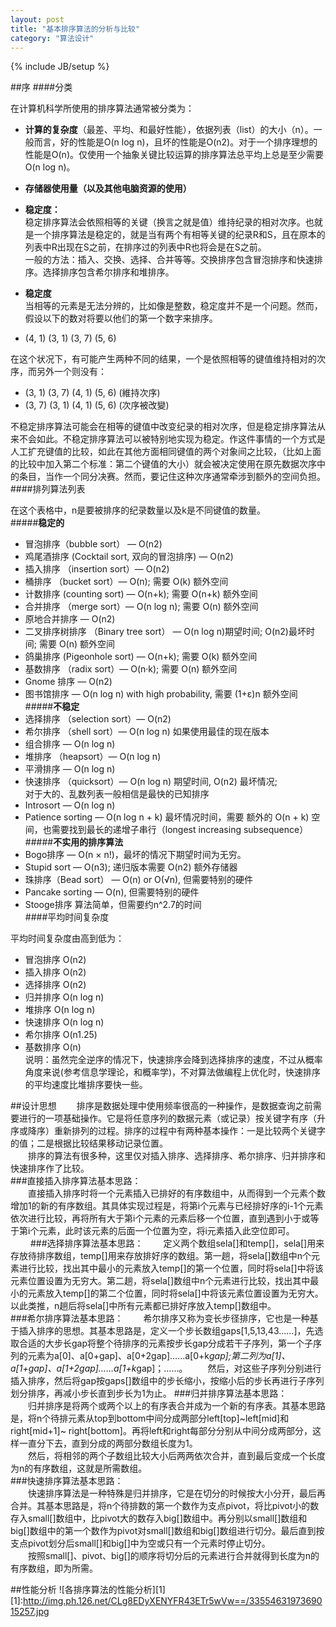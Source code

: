```yaml
---
layout: post
title: "基本排序算法的分析与比较"
category: "算法设计"
---
```

{% include JB/setup %}

##序
####分类

在计算机科学所使用的排序算法通常被分类为： 

- **计算的复杂度**（最差、平均、和最好性能），依据列表（list）的大小（n）。一般而言，好的性能是O(n log n)，且坏的性能是O(n2)。对于一个排序理想的性能是O(n)。仅使用一个抽象关键比较运算的排序算法总平均上总是至少需要O(n log n)。  
- **存储器使用量（以及其他电脑资源的使用）**  
- **稳定度：**  
稳定排序算法会依照相等的关键（换言之就是值）维持纪录的相对次序。也就是一个排序算法是稳定的，就是当有两个有相等关键的纪录R和S，且在原本的列表中R出现在S之前，在排序过的列表中R也将会是在S之前。  
一般的方法：插入、交换、选择、合并等等。交换排序包含冒泡排序和快速排序。选择排序包含希尔排序和堆排序。  
- **稳定度**  
当相等的元素是无法分辨的，比如像是整数，稳定度并不是一个问题。然而，假设以下的数对将要以他们的第一个数字来排序。 

- (4, 1)  (3, 1)  (3, 7)  (5, 6)  

在这个状况下，有可能产生两种不同的结果，一个是依照相等的键值维持相对的次序，而另外一个则没有：  

- (3, 1)  (3, 7)  (4, 1)  (5, 6)   (維持次序)  
- (3, 7)  (3, 1)  (4, 1)  (5, 6)   (次序被改變)   

不稳定排序算法可能会在相等的键值中改变纪录的相对次序，但是稳定排序算法从来不会如此。不稳定排序算法可以被特别地实现为稳定。作这件事情的一个方式是人工扩充键值的比较，如此在其他方面相同键值的两个对象间之比较，（比如上面的比较中加入第二个标准：第二个键值的大小）就会被决定使用在原先数据次序中的条目，当作一个同分决赛。然而，要记住这种次序通常牵涉到额外的空间负担。    
####排列算法列表

在这个表格中，n是要被排序的纪录数量以及k是不同键值的数量。    
#####**稳定的**
- 冒泡排序（bubble sort） — O(n2)  
- 鸡尾酒排序 (Cocktail sort, 双向的冒泡排序) — O(n2)  
- 插入排序 （insertion sort）— O(n2)  
- 桶排序 （bucket sort）— O(n); 需要 O(k) 额外空间  
- 计数排序 (counting sort) — O(n+k); 需要 O(n+k) 额外空间  
- 合并排序 （merge sort）— O(n log n); 需要 O(n) 额外空间  
- 原地合并排序 — O(n2)  
- 二叉排序树排序 （Binary tree sort） — O(n log n)期望时间; O(n2)最坏时间; 需要 O(n) 额外空间  
- 鸽巢排序 (Pigeonhole sort) — O(n+k); 需要 O(k) 额外空间  
- 基数排序 （radix sort）— O(n·k); 需要 O(n) 额外空间  
- Gnome 排序 — O(n2)
- 图书馆排序 — O(n log n) with high probability, 需要 (1+ε)n 额外空间  
#####**不稳定**
- 选择排序 （selection sort）— O(n2)  
- 希尔排序 （shell sort）— O(n log n) 如果使用最佳的现在版本  
- 组合排序 — O(n log n)  
- 堆排序 （heapsort）— O(n log n)  
- 平滑排序 — O(n log n)  
- 快速排序 （quicksort）— O(n log n) 期望时间, O(n2) 最坏情况;   
 对于大的、乱数列表一般相信是最快的已知排序  
- Introsort — O(n log n)  
- Patience sorting — O(n log n + k) 最坏情况时间，需要 额外的 O(n + k)   空间，也需要找到最长的递增子串行（longest increasing subsequence）  
#####**不实用的排序算法**
- Bogo排序 — O(n × n!)，最坏的情况下期望时间为无穷。  
- Stupid sort — O(n3); 递归版本需要 O(n2) 额外存储器  
- 珠排序（Bead sort） — O(n) or O(√n), 但需要特别的硬件  
- Pancake sorting — O(n), 但需要特别的硬件  
- Stooge排序 算法简单，但需要约n^2.7的时间  
####平均时间复杂度

平均时间复杂度由高到低为：  

- 冒泡排序 O(n2)  
- 插入排序 O(n2)  
- 选择排序 O(n2)  
- 归并排序 O(n log n)  
- 堆排序 O(n log n)  
- 快速排序 O(n log n)  
- 希尔排序 O(n1.25)  
- 基数排序 O(n)  
说明：虽然完全逆序的情况下，快速排序会降到选择排序的速度，不过从概率角度来说(参考信息学理论，和概率学)，不对算法做编程上优化时，快速排序的平均速度比堆排序要快一些。  

##设计思想
　　排序是数据处理中使用频率很高的一种操作，是数据查询之前需要进行的一项基础操作。它是将任意序列的数据元素（或记录）按关键字有序（升序或降序）重新排列的过程。排序的过程中有两种基本操作：一是比较两个关键字的值；二是根据比较结果移动记录位置。  
　　排序的算法有很多种，这里仅对插入排序、选择排序、希尔排序、归并排序和快速排序作了比较。    
###直接插入排序算法基本思路：   
　　直接插入排序时将一个元素插入已排好的有序数组中，从而得到一个元素个数增加1的新的有序数组。其具体实现过程是，将第i个元素与已经排好序的i-1个元素依次进行比较，再将所有大于第i个元素的元素后移一个位置，直到遇到小于或等于第i个元素，此时该元素的后面一个位置为空，将i元素插入此空位即可。  
　　
###选择排序算法基本思路：
　　定义两个数组sela[]和temp[]，sela[]用来存放待排序数组，temp[]用来存放排好序的数组。第一趟，将sela[]数组中n个元素进行比较，找出其中最小的元素放入temp[]的第一个位置，同时将sela[]中将该元素位置设置为无穷大。第二趟，将sela[]数组中n个元素进行比较，找出其中最小的元素放入temp[]的第二个位置，同时将sela[]中将该元素位置设置为无穷大。以此类推，n趟后将sela[]中所有元素都已排好序放入temp[]数组中。  
###希尔排序算法基本思路： 
　　希尔排序又称为变长步径排序，它也是一种基于插入排序的思想。其基本思路是，定义一个步长数组gaps[1,5,13,43……]，先选取合适的大步长gap将整个待排序的元素按步长gap分成若干子序列，第一个子序列的元素为a[0]、a[0+gap]、a[0+2gap]……a[0+k*gap];第二列为a[1]、a[1+gap]、a[1+2gap]……a[1+k*gap]；……。
　　然后，对这些子序列分别进行插入排序，然后将gap按gaps[]数组中的步长缩小，按缩小后的步长再进行子序列划分排序，再减小步长直到步长为1为止。
###归并排序算法基本思路：  
　　归并排序是将两个或两个以上的有序表合并成为一个新的有序表。其基本思路是，将n个待排元素从top到bottom中间分成两部分left[top]~left[mid]和right[mid+1]~ right[bottom]。再将left和right每部分分别从中间分成两部分，这样一直分下去，直到分成的两部分数组长度为1。  
　　然后，将相邻的两个子数组比较大小后两两依次合并，直到最后变成一个长度为n的有序数组，这就是所需数组。  
###快速排序算法基本思路：  
　　快速排序算法是一种特殊是归并排序，它是在切分的时候按大小分开，最后再合并。其基本思路是，将n个待排数的第一个数作为支点pivot，将比pivot小的数存入small[]数组中，比pivot大的数存入big[]数组中。再分别以small[]数组和big[]数组中的第一个数作为pivot对small[]数组和big[]数组进行切分。最后直到按支点pivot划分后small[]和big[]中为空或只有一个元素时停止切分。  
　　按照small[]、pivot、big[]的顺序将切分后的元素进行合并就得到长度为n的有序数组，即为所需。  

##性能分析
![各排序算法的性能分析][1]
  [1]:http://img.ph.126.net/CLg8EDyXENYFR43ETr5wVw==/3355463197369015257.jpg
  
